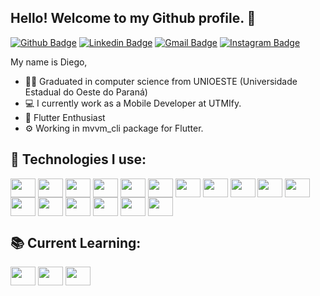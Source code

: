 ## Hello! Welcome to my Github profile. 👋
[![Github Badge](https://img.shields.io/badge/-Github-000?style=flat-square&logo=Github&logoColor=white&link=https://github.com/diegodallabt)](https://github.com/diegodallabt)
[![Linkedin Badge](https://img.shields.io/badge/-LinkedIn-blue?style=flat-square&logo=Linkedin&logoColor=white&link=https://www.linkedin.com/in/diego-dalla-bernardina-thedoldi-8a695b254/)](https://www.linkedin.com/in/diego-dalla-bernardina-thedoldi-8a695b254/)
[![Gmail Badge](https://img.shields.io/badge/-Gmail-c71610?style=flat-square&logo=Gmail&logoColor=white&link=mailto:contato@diegodallabt01@gmail.com)](mailto:contato@diegodallabt01@gmail.com)
[![Instagram Badge](https://img.shields.io/badge/-Instagram-e1306c?style=flat-square&labelColor=e1306c&logo=instagram&logoColor=white&link=https://www.instagram.com/diegdalla)](https://www.instagram.com/diegdalla)

My name is Diego,

- 👨‍🎓 Graduated in computer science from UNIOESTE (Universidade Estadual do Oeste do Paraná)
- 💻 I currently work as a Mobile Developer at UTMIfy.
- 🚀 Flutter Enthusiast
- ⚙️ Working in mvvm_cli package for Flutter.

## 🤖 Technologies I use:
<div style="display: inline_block">
  <img align="center" height="30" width="40" src="https://cdn.jsdelivr.net/gh/devicons/devicon@latest/icons/dart/dart-original.svg">
  <img align="center" height="30" width="40" src="https://cdn.jsdelivr.net/gh/devicons/devicon@latest/icons/flutter/flutter-original.svg" />
  <img align="center" height="30" width="40" src="https://cdn.jsdelivr.net/gh/devicons/devicon@latest/icons/amazonwebservices/amazonwebservices-original-wordmark.svg">
  <img align="center" height="30" width="40" src="https://cdn.jsdelivr.net/gh/devicons/devicon@latest/icons/azuredevops/azuredevops-original.svg">
  <img align="center" height="30" width="40" src="https://cdn.jsdelivr.net/gh/devicons/devicon@latest/icons/jira/jira-original-wordmark.svg">
  <img align="center" height="30" width="40" src="https://cdn.jsdelivr.net/gh/devicons/devicon@latest/icons/svelte/svelte-original.svg">
  <img align="center" height="30" width="40" src="https://cdn.jsdelivr.net/gh/devicons/devicon@latest/icons/react/react-original-wordmark.svg">
  <img align="center" height="30" width="40" src="https://cdn.jsdelivr.net/gh/devicons/devicon@latest/icons/angular/angular-original.svg" />
  <img align="center" height="30" width="40" src="https://cdn.jsdelivr.net/gh/devicons/devicon@latest/icons/nodejs/nodejs-original-wordmark.svg">
  <img align="center" height="30" width="40" src="https://cdn.jsdelivr.net/gh/devicons/devicon@latest/icons/java/java-original.svg" />
  <img align="center" height="30" width="40" src="https://cdn.jsdelivr.net/gh/devicons/devicon@latest/icons/spring/spring-original.svg" />
  <img align="center" height="30" width="40" src="https://cdn.jsdelivr.net/gh/devicons/devicon@latest/icons/postman/postman-original.svg">
  <img align="center" height="30" width="40" src="https://cdn.jsdelivr.net/gh/devicons/devicon@latest/icons/android/android-original-wordmark.svg">
  <img align="center" height="30" width="40" src="https://cdn.jsdelivr.net/gh/devicons/devicon@latest/icons/apple/apple-original.svg">
  <img align="center" height="30" width="40" src="https://cdn.jsdelivr.net/gh/devicons/devicon@latest/icons/firebase/firebase-original.svg" />
  <img align="center" height="30" width="40" src="https://cdn.jsdelivr.net/gh/devicons/devicon@latest/icons/postgresql/postgresql-original.svg" />
  <img align="center" height="30" width="40" src="https://cdn.jsdelivr.net/gh/devicons/devicon@latest/icons/mongodb/mongodb-original.svg" />
</div>

## 📚 Current Learning:
<div style="display: inline_block">
  <img align="center" height="30" width="40" src="https://cdn.jsdelivr.net/gh/devicons/devicon@latest/icons/nestjs/nestjs-original.svg" />
  
  <img align="center" height="30" width="40" src="https://cdn.jsdelivr.net/gh/devicons/devicon@latest/icons/vuejs/vuejs-original.svg" />
  <img align="center" height="30" width="40" src="https://cdn.jsdelivr.net/gh/devicons/devicon@latest/icons/go/go-original-wordmark.svg" />
</div>
